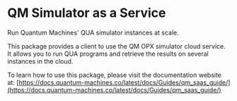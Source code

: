 # QM Simulator as a Service

Run Quantum Machines' QUA simulator instances at scale.

This package provides a client to use the QM OPX simulator cloud service. It allows you to run QUA programs and retrieve the results on several instances in the cloud.

To learn how to use this package, please visit the documentation website at: [https://docs.quantum-machines.co/latest/docs/Guides/qm_saas_guide/](https://docs.quantum-machines.co/latest/docs/Guides/qm_saas_guide/)